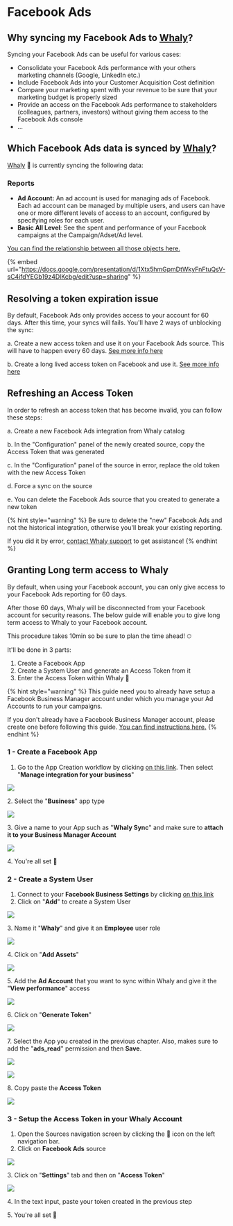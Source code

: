 # Facebook Ads

## **Why syncing my Facebook Ads to** [**Whaly**](https://whaly.io)**?**

Syncing your Facebook Ads can be useful for various cases:

* Consolidate your Facebook Ads performance with your others marketing channels (Google, LinkedIn etc.)
* Include Facebook Ads into your Customer Acquisition Cost definition
* Compare your marketing spent with your revenue to be sure that your marketing budget is properly sized
* Provide an access on the Facebook Ads performance to stakeholders (colleagues, partners, investors) without giving them access to the Facebook Ads console
* ...

## Which Facebook Ads data is synced by [Whaly](https://whaly.io)?

[Whaly](https://whaly.io) 🐳 is currently syncing the following data:

### Reports

* **Ad Account:** An ad account is used for managing ads of Facebook. Each ad account can be managed by multiple users, and users can have one or more different levels of access to an account, configured by specifying roles for each user.
* **Basic All Level**: See the spent and performance of your Facebook campaigns at the Campaign/Adset/Ad level.

[You can find the relationship between all those objects here.](https://docs.google.com/presentation/d/1Xtx5hmGpmDtWkyFnFtuQsV-sC4ifdYEGb19z4DlKcbg/edit?usp=sharing)

{% embed url="https://docs.google.com/presentation/d/1Xtx5hmGpmDtWkyFnFtuQsV-sC4ifdYEGb19z4DlKcbg/edit?usp=sharing" %}

## Resolving a token expiration issue

By default, Facebook Ads only provides access to your account for 60 days. After this time, your syncs will fails. You'll have 2 ways of unblocking the sync:

a. Create a new access token and use it on your Facebook Ads source. This will have to happen every 60 days. [See more info here](facebook-ads.md#undefined)

b. Create a long lived access token on Facebook and use it. [See more info here](facebook-ads.md#granting-long-term-access-to-whaly)

## Refreshing an Access Token

In order to refresh an access token that has become invalid, you can follow these steps:

a. Create a new Facebook Ads integration from Whaly catalog

b. In the "Configuration" panel of the newly created source, copy the Access Token that was generated

c. In the "Configuration" panel of the source in error, replace the old token with the new Access Token

d. Force a sync on the source

e. You can delete the Facebook Ads source that you created to generate a new token

{% hint style="warning" %}
Be sure to delete the "new" Facebook Ads and not the historical integration, otherwise you'll break your existing reporting.

If you did it by error, [contact Whaly support](../../../guides/support.md#how-do-i-contact-the-support-team) to get assistance!
{% endhint %}

## Granting Long term access to Whaly

By default, when using your Facebook account, you can only give access to your Facebook Ads reporting for 60 days.

After those 60 days, Whaly will be disconnected from your Facebook account for security reasons. The below guide will enable you to give long term access to Whaly to your Facebook account.

This procedure takes 10min so be sure to plan the time ahead! ⏱

It'll be done in 3 parts:

1. Create a Facebook App
2. Create a System User and generate an Access Token from it
3. Enter the Access Token within Whaly 🐳

{% hint style="warning" %}
This guide need you to already have setup a Facebook Business Manager account under which you manage your Ad Accounts to run your campaigns.

If you don't already have a Facebook Business Manager account, please create one before following this guide. [You can find instructions here.](https://www.facebook.com/business/help/1710077379203657)
{% endhint %}

### 1 - Create a Facebook App

1. Go to the App Creation workflow by clicking [on this link](https://developers.facebook.com/apps/create/). Then select "**Manage integration for your business**"

![](<../../../.gitbook/assets/image (147).png>)

2\. Select the "**Business**" app type

![](<../../../.gitbook/assets/image (148).png>)

3\. Give a name to your App such as "**Whaly Sync**" and make sure to **attach it to your Business Manager Account**

![](<../../../.gitbook/assets/image (150).png>)

4\. You're all set 🎉

### 2 - Create a System User

1. Connect to your **Facebook Business Settings** by clicking [on this link](https://business.facebook.com/settings/system-users)
2. Click on "**Add**" to create a System User

![](<../../../.gitbook/assets/image (143).png>)

3\. Name it "**Whaly**" and give it an **Employee** user role

![](<../../../.gitbook/assets/image (144).png>)

4\. Click on "**Add Assets**"

![](<../../../.gitbook/assets/image (145).png>)

5\. Add the **Ad Account** that you want to sync within Whaly and give it the "**View performance**" access

![](<../../../.gitbook/assets/image (146).png>)

6\. Click on "**Generate Token**"

![](<../../../.gitbook/assets/image (155).png>)

7\. Select the App you created in the previous chapter. Also, makes sure to add the "**ads\_read**" permission and then **Save**.

![](<../../../.gitbook/assets/image (151).png>)

![](<../../../.gitbook/assets/image (152).png>)

8\. Copy paste the **Access Token**

![](<../../../.gitbook/assets/Screenshot 2021-09-21 at 15.07.39.png>)

### 3 - Setup the Access Token in your Whaly Account

1. Open the Sources navigation screen by clicking the 🔌 icon on the left navigation bar.
2. Click on **Facebook Ads** source

![](<../../../.gitbook/assets/image (153).png>)

3\. Click on "**Settings**" tab and then on "**Access Token**"

![](<../../../.gitbook/assets/image (154).png>)

4\. In the text input, paste your token created in the previous step

5\. You're all set 🎉
